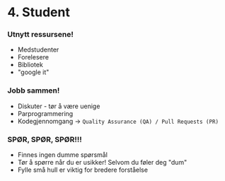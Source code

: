 # 4. Student

### Utnytt ressursene!
* Medstudenter
* Forelesere
* Bibliotek
* "google it"

### Jobb sammen!
* Diskuter - tør å være uenige
* Parprogrammering
* Kodegjennomgang -> `Quality Assurance (QA) / Pull Requests (PR)`

### SPØR, SPØR, SPØR!!!
* Finnes ingen dumme spørsmål
* Tør å spørre når du er usikker! Selvom du føler deg "dum"
* Fylle små hull er viktig for bredere forståelse
 

